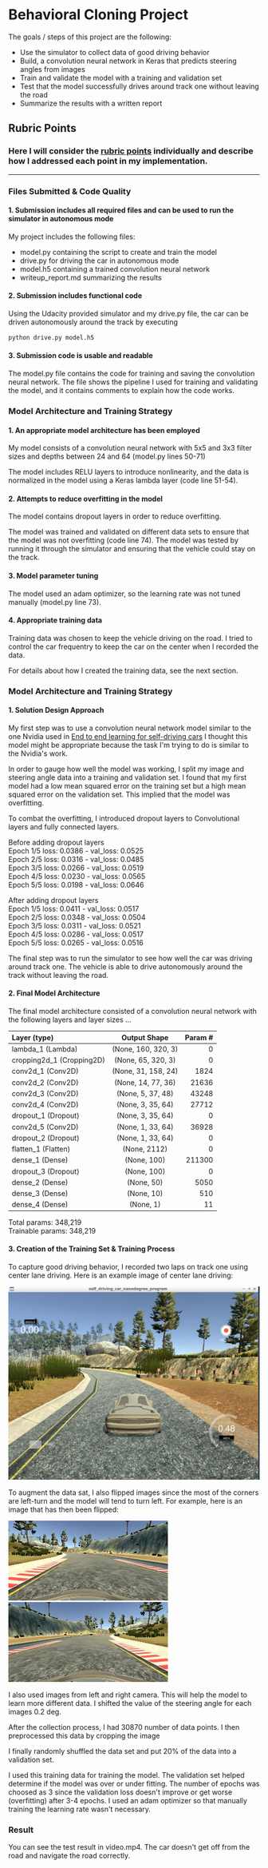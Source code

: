 # **Behavioral Cloning Project** 


The goals / steps of this project are the following:
* Use the simulator to collect data of good driving behavior
* Build, a convolution neural network in Keras that predicts steering angles from images
* Train and validate the model with a training and validation set
* Test that the model successfully drives around track one without leaving the road
* Summarize the results with a written report


[//]: # (Image References)

[image1]: ./examples/driving.png "Driving Image"
[image2]: ./examples/center.jpg "Normal Image"
[image3]: ./examples/center_flipped1.jpg "Flipped Image"

## Rubric Points
### Here I will consider the [rubric points](https://review.udacity.com/#!/rubrics/432/view) individually and describe how I addressed each point in my implementation.  

---
### Files Submitted & Code Quality

#### 1. Submission includes all required files and can be used to run the simulator in autonomous mode

My project includes the following files:
* model.py containing the script to create and train the model
* drive.py for driving the car in autonomous mode
* model.h5 containing a trained convolution neural network 
* writeup_report.md summarizing the results

#### 2. Submission includes functional code
Using the Udacity provided simulator and my drive.py file, the car can be driven autonomously around the track by executing 
```sh
python drive.py model.h5
```

#### 3. Submission code is usable and readable

The model.py file contains the code for training and saving the convolution neural network. The file shows the pipeline I used for training and validating the model, and it contains comments to explain how the code works.

### Model Architecture and Training Strategy

#### 1. An appropriate model architecture has been employed

My model consists of a convolution neural network with 5x5 and 3x3 filter sizes and depths between 24 and 64 (model.py lines 50-71) 

The model includes RELU layers to introduce nonlinearity, and the data is normalized in the model using a Keras lambda layer (code line 51-54). 

#### 2. Attempts to reduce overfitting in the model

The model contains dropout layers in order to reduce overfitting. 

The model was trained and validated on different data sets to ensure that the model was not overfitting (code line 74). The model was tested by running it through the simulator and ensuring that the vehicle could stay on the track.

#### 3. Model parameter tuning

The model used an adam optimizer, so the learning rate was not tuned manually (model.py line 73).

#### 4. Appropriate training data

Training data was chosen to keep the vehicle driving on the road. I tried to control the car frequentry to keep the car on the center when I recorded the data. 

For details about how I created the training data, see the next section. 

### Model Architecture and Training Strategy

#### 1. Solution Design Approach

My first step was to use a convolution neural network model similar to the one Nvidia used in [End to end learning for self-driving cars](https://www.google.com/url?sa=t&rct=j&q=&esrc=s&source=web&cd=1&ved=2ahUKEwjyk96Z_IDiAhVLzbwKHewNBwEQFjAAegQIAhAC&url=https%3A%2F%2Fimages.nvidia.com%2Fcontent%2Ftegra%2Fautomotive%2Fimages%2F2016%2Fsolutions%2Fpdf%2Fend-to-end-dl-using-px.pdf&usg=AOvVaw10_flEW7gmCuHMDUngG8qV) I thought this model might be appropriate because the task I'm trying to do is similar to the Nvidia's work.

In order to gauge how well the model was working, I split my image and steering angle data into a training and validation set. I found that my first model had a low mean squared error on the training set but a high mean squared error on the validation set. This implied that the model was overfitting. 

To combat the overfitting, I introduced dropout layers to Convolutional layers and fully connected layers.

Before adding dropout layers  
 Epoch 1/5 loss: 0.0386 - val_loss: 0.0525  
 Epoch 2/5 loss: 0.0316 - val_loss: 0.0485  
 Epoch 3/5 loss: 0.0266 - val_loss: 0.0519  
 Epoch 4/5 loss: 0.0230 - val_loss: 0.0565  
 Epoch 5/5 loss: 0.0198 - val_loss: 0.0646  
 
After adding dropout layers  
 Epoch 1/5 loss: 0.0411 - val_loss: 0.0517  
 Epoch 2/5 loss: 0.0348 - val_loss: 0.0504  
 Epoch 3/5 loss: 0.0311 - val_loss: 0.0521  
 Epoch 4/5 loss: 0.0286 - val_loss: 0.0517  
 Epoch 5/5 loss: 0.0265 - val_loss: 0.0516  

The final step was to run the simulator to see how well the car was driving around track one. The vehicle is able to drive autonomously around the track without leaving the road.

#### 2. Final Model Architecture

The final model architecture consisted of a convolution neural network with the following layers and layer sizes ...

|Layer (type)                | Output Shape            |  Param #|   
|:---|:---:|---:|
|lambda_1 (Lambda)            |(None, 160, 320, 3)       |0         
|cropping2d_1 (Cropping2D)    |(None, 65, 320, 3)        |0         
|conv2d_1 (Conv2D)            |(None, 31, 158, 24)       |1824      
|conv2d_2 (Conv2D)            |(None, 14, 77, 36)        |21636     
|conv2d_3 (Conv2D)            |(None, 5, 37, 48)         |43248     
|conv2d_4 (Conv2D)            |(None, 3, 35, 64)         |27712     
|dropout_1 (Dropout)          |(None, 3, 35, 64)         |0         
|conv2d_5 (Conv2D)            |(None, 1, 33, 64)         |36928     
|dropout_2 (Dropout)          |(None, 1, 33, 64)         |0         
|flatten_1 (Flatten)          |(None, 2112)              |0         
|dense_1 (Dense)              |(None, 100)               |211300    
|dropout_3 (Dropout)          |(None, 100)               |0         
|dense_2 (Dense)              |(None, 50)                |5050      
|dense_3 (Dense)              |(None, 10)                |510       
|dense_4 (Dense)              |(None, 1)                 |11        


Total params: 348,219  
Trainable params: 348,219  



#### 3. Creation of the Training Set & Training Process

To capture good driving behavior, I recorded two laps on track one using center lane driving. Here is an example image of center lane driving:

![alt text][image1]

To augment the data sat, I also flipped images since the most of the corners are left-turn and the model will tend to turn left. For example, here is an image that has then been flipped:

![alt text][image2]
![alt text][image3]

I also used images from left and right camera. This will help the model to learn more different data. I shifted the value of the steering angle for each images 0.2 deg.


After the collection process, I had 30870 number of data points. I then preprocessed this data by cropping the image


I finally randomly shuffled the data set and put 20% of the data into a validation set. 

I used this training data for training the model. The validation set helped determine if the model was over or under fitting. The number of epochs was choosed as 3 since the validation loss doesn't improve or get worse (overfitting) after 3-4 epochs. I used an adam optimizer so that manually training the learning rate wasn't necessary.

### Result
You can see the test result in video.mp4. The car doesn't get off from the road and navigate the road correctly.






